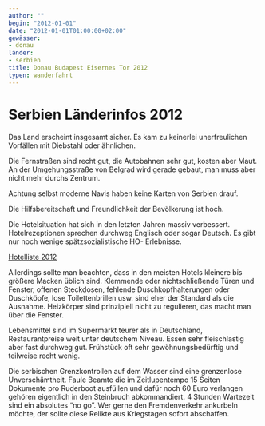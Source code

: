 ```yaml
---
author: ""
begin: "2012-01-01"
date: "2012-01-01T01:00:00+02:00"
gewässer:
- donau
länder:
- serbien
title: Donau Budapest Eisernes Tor 2012
typen: wanderfahrt
---
```




# Serbien Länderinfos 2012


Das Land erscheint insgesamt sicher. Es kam zu keinerlei unerfreulichen Vorfällen mit Diebstahl oder ähnlichen.

Die Fernstraßen sind recht gut, die Autobahnen sehr gut, kosten aber Maut. An der Umgehungsstraße von Belgrad wird gerade gebaut, man muss aber nicht mehr durchs Zentrum.

Achtung selbst moderne Navis haben keine Karten von Serbien drauf.

Die Hilfsbereitschaft und Freundlichkeit der Bevölkerung ist hoch.

Die Hotelsituation hat sich in den letzten Jahren massiv verbessert. Hotelrezeptionen sprechen durchweg Englisch oder sogar Deutsch. Es gibt nur noch wenige spätzsozialistische HO- Erlebnisse.

[Hotelliste 2012](/berichte/2012/donau_2012_hotels)

Allerdings sollte man beachten, dass in den meisten Hotels kleinere bis größere Macken üblich sind. Klemmende oder nichtschließende Türen und Fenster, offenen Steckdosen, fehlende Duschkopfhalterungen oder Duschköpfe, lose Toilettenbrillen usw. sind eher der Standard als die Ausnahme. Heizkörper sind prinzipiell nicht zu regulieren, das macht man über die Fenster.

Lebensmittel sind im Supermarkt teurer als in Deutschland, Restaurantpreise weit unter deutschem Niveau. Essen sehr fleischlastig aber fast durchweg gut. Frühstück oft sehr gewöhnungsbedürftig und teilweise recht wenig.

Die serbischen Grenzkontrollen auf dem Wasser sind eine grenzenlose Unverschämtheit. Faule Beamte die im Zeitlupentempo 15 Seiten Dokumente pro Ruderboot ausfüllen und dafür noch 60 Euro verlangen gehören eigentlich in den Steinbruch abkommandiert. 4 Stunden Wartezeit sind ein absolutes “no go”. Wer gerne den Fremdenverkehr ankurbeln möchte, der sollte diese Relikte aus Kriegstagen sofort abschaffen.
